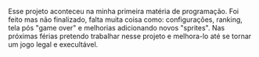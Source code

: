 Esse projeto aconteceu na minha primeira matéria de programação. Foi feito mas não finalizado, falta muita coisa como: configurações, ranking, tela pós "game over" e melhorias adicionando novos "sprites".
Nas próximas férias pretendo trabalhar nesse projeto e melhora-lo até se tornar um jogo legal e execultável.

